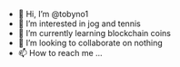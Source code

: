 - 👋 Hi, I’m @tobyno1
- 👀 I’m interested in jog and tennis
- 🌱 I’m currently learning blockchain coins
- 💞️ I’m looking to collaborate on nothing
- 📫 How to reach me ...

<!---
tobyno1/tobyno1 is a ✨ special ✨ repository because its `README.md` (this file) appears on your GitHub profile.
You can click the Preview link to take a look at your changes.
--->

